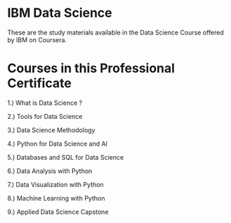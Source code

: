 # IBM Data Science

These are the study materials available in the Data Science Course offered by IBM on Coursera.

# Courses in this Professional Certificate

1.) What is Data Science ?

2.) Tools for Data Science

3.) Data Science Methodology

4.) Python for Data Science and AI

5.) Databases and SQL for Data Science

6.) Data Analysis with Python

7.) Data Visualization with Python

8.) Machine Learning with Python

9.) Applied Data Science Capstone
